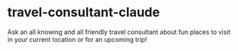 # travel-consultant-claude
Ask an all knowing and all friendly travel consultant about fun places to visit in your current location or for an upcoming trip!
